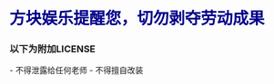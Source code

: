 <h1 style="color: darkblue; font-size: 2em">方块娱乐提醒您，切勿剥夺劳动成果</h1>
<h3>以下为附加LICENSE</h3>
	- 不得泄露给任何老师
	- 不得擅自改装